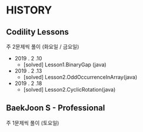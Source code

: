 # HISTORY



## Codility Lessons

주 2문제씩 풀이 (화요일 / 금요일)

- 2019 . 2 .10
  - [solved] Lesson1.BinaryGap (java)
- 2019 . 2 .13
  - [solved] Lesson2.OddOccurrenceInArray(java)
- 2019 . 2 .18
  - [solved] Lesson2.CyclicRotation(java)





## BaekJoon S - Professional

주 1문제씩 풀이 (토요일)

